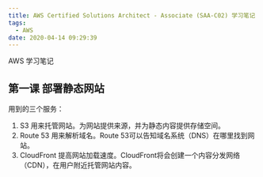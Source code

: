 ```yaml
---
title: AWS Certified Solutions Architect - Associate (SAA-C02) 学习笔记
tags:
  - AWS
date: 2020-04-14 09:29:39
---
```

AWS 学习笔记

## 第一课 部署静态网站
用到的三个服务：
1. S3 用来托管网站。为网站提供来源，并为静态内容提供存储空间。
2. Route 53 用来解析域名。Route 53可以告知域名系统（DNS）在哪里找到网站。
3. CloudFront 提高网站加载速度。CloudFront将会创建一个内容分发网络（CDN），在用户附近托管网站内容。

